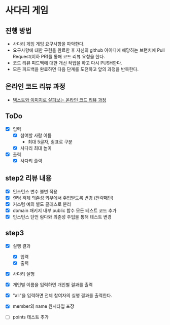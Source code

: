 # 사다리 게임
## 진행 방법
* 사다리 게임 게임 요구사항을 파악한다.
* 요구사항에 대한 구현을 완료한 후 자신의 github 아이디에 해당하는 브랜치에 Pull Request(이하 PR)를 통해 코드 리뷰 요청을 한다.
* 코드 리뷰 피드백에 대한 개선 작업을 하고 다시 PUSH한다.
* 모든 피드백을 완료하면 다음 단계를 도전하고 앞의 과정을 반복한다.

## 온라인 코드 리뷰 과정
* [텍스트와 이미지로 살펴보는 온라인 코드 리뷰 과정](https://github.com/nextstep-step/nextstep-docs/tree/master/codereview)

## ToDo

- [x] 입력
  - [x] 참여할 사람 이름
    - 최대 5글자, 쉼표로 구분
  - [x] 사다리 최대 높이
- [x] 출력
  - [x] 사다리 출력

## step2 리뷰 내용
- [x] 인스턴스 변수 불변 적용
- [x] 랜덤 객체 의존성 외부에서 주입받도록 변경 (전략패턴)
- [x] 커스텀 예외 별도 클래스로 분리
- [x] domain 패키지 내부 public 함수 모든 테스트 코드 추가
- [x] 인스턴스 단언 람다와 의존성 주입을 통해 테스트 변경  

## step3
- [x] 실행 결과 
  - [x] 입력
  - [x] 출력
- [x] 사다리 실행
 
- [x] 개인별 이름을 입력하면 개인별 결과를 출력
- [x] "all"을 입력하면 전체 참여자의 실행 결과를 출력한다.

- [x] member의 name 원시타입 포장 

- [ ] points 테스트 추가

